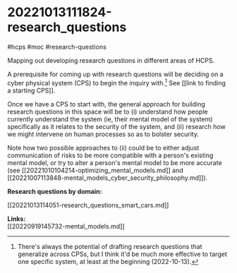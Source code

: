 # 20221013111824-research_questions
#hcps #moc #research-questions

Mapping out developing research questions in different areas of HCPS.

A prerequisite for coming up with research questions will be deciding on a
cyber physical system (CPS) to begin the inquiry with.[^1] See [[link to
finding a starting CPS]].

[^1]: There's always the potential of drafting research questions that
  generalize across CPSs, but I think it'd be much more effective to target
  one specific system, at least at the beginning (2022-10-13).

Once we have a CPS to start with, the general approach for building research
questions in this space will be to (i) understand how people currently
understand the system (ie, their mental model of the system) specifically as
it relates to the security of the system, and (ii) research how we might
intervene on human processes so as to bolster security. 

Note how two possible approaches to (ii) could be to either adjust
communication of risks to be more compatible with a person's existing mental
model, or try to alter a person's mental
model to be more accurate (see [[20221010104214-optimizing_mental_models.md]]
and [[20221007113848-mental_models_cyber_security_philosophy.md]]).

**Research questions by domain:**

[[20221013114051-research_questions_smart_cars.md]]

**Links:**  
 [[20220919145732-mental_models.md]]
